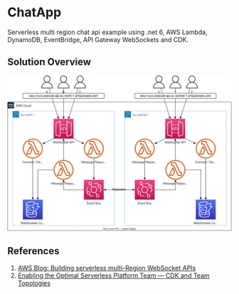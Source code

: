 # ChatApp

Serverless multi region chat api example using .net 6, AWS Lambda, DynamoDB, EventBridge, API Gateway WebSockets and CDK.

## Solution Overview

![Diagram](img/ChatApp.drawio.svg)

## References
1. [AWS Blog: Building serverless multi-Region WebSocket APIs](https://aws.amazon.com/blogs/compute/building-serverless-multi-region-websocket-apis/)
2. [Enabling the Optimal Serverless Platform Team — CDK and Team Topologies](https://medium.com/serverless-transformation/enabling-the-optimal-serverless-platform-team-cdk-and-team-topologies-fe4d9299adc9)